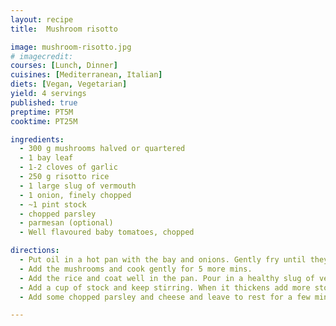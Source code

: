 ```yaml
---
layout: recipe
title:  Mushroom risotto

image: mushroom-risotto.jpg
# imagecredit:
courses: [Lunch, Dinner]
cuisines: [Mediterranean, Italian]
diets: [Vegan, Vegetarian]
yield: 4 servings
published: true
preptime: PT5M
cooktime: PT25M

ingredients:
  - 300 g mushrooms halved or quartered
  - 1 bay leaf
  - 1-2 cloves of garlic
  - 250 g risotto rice
  - 1 large slug of vermouth
  - 1 onion, finely chopped
  - ~1 pint stock
  - chopped parsley
  - parmesan (optional)
  - Well flavoured baby tomatoes, chopped

directions:
  - Put oil in a hot pan with the bay and onions. Gently fry until they are translucent then add the garlic.
  - Add the mushrooms and cook gently for 5 more mins.
  - Add the rice and coat well in the pan. Pour in a healthy slug of vermouth and boil it away.
  - Add a cup of stock and keep stirring. When it thickens add more stock and stir in. Repeat this until the rice is tender and the risotto is thick.
  - Add some chopped parsley and cheese and leave to rest for a few mins. Serve and add the the rest on top. Scatter chopped tomatoes on the top.

---
```

